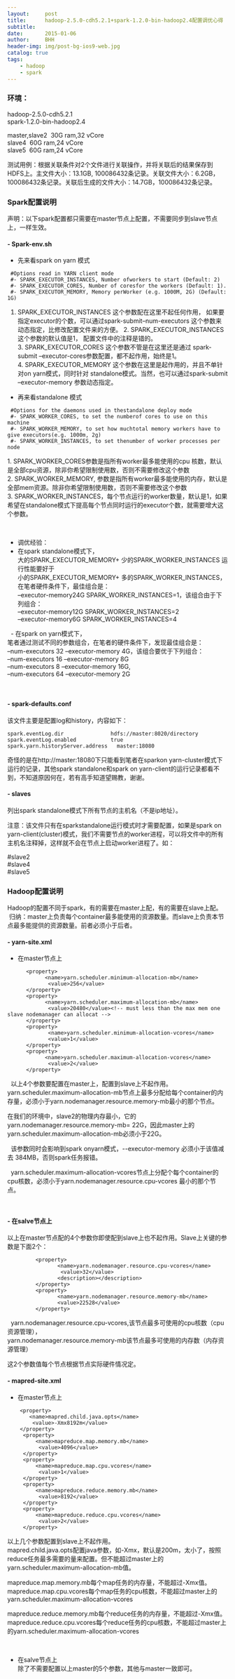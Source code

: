 ```yaml
---
layout:     post
title:      hadoop-2.5.0-cdh5.2.1+spark-1.2.0-bin-hadoop2.4配置调优心得
subtitle:   
date:       2015-01-06
author:     BHH
header-img: img/post-bg-ios9-web.jpg
catalog: true
tags:
    - hadoop
    - spark
---
```



### 环境：

hadoop-2.5.0-cdh5.2.1  
spark-1.2.0-bin-hadoop2.4  

master,slave2  30G ram,32 vCore  
slave4         60G ram,24 vCore  
slave5         60G ram,24 vCore
 

测试用例：根据关联条件对2个文件进行关联操作，并将关联后的结果保存到HDFS上。主文件大小：13.1GB, 100086432条记录。关联文件大小：6.2GB，100086432条记录。关联后生成的文件大小：14.7GB，100086432条记录。


### Spark配置说明  
声明：以下spark配置都只需要在master节点上配置，不需要同步到slave节点上，一样生效。  
  
#### - Spark-env.sh

  - 先来看spark on yarn 模式  
```
 #Options read in YARN client mode  
 #- SPARK_EXECUTOR_INSTANCES, Number ofworkers to start (Default: 2)  
 #- SPARK_EXECUTOR_CORES, Number of coresfor the workers (Default: 1).  
 #- SPARK_EXECUTOR_MEMORY, Memory perWorker (e.g. 1000M, 2G) (Default: 1G)
```
  1. SPARK_EXECUTOR_INSTANCES 这个参数配在这里不起任何作用， 如果要指定executor的个数，可以通过spark-submit–num-executors 这个参数来动态指定，比修改配置文件来的方便。 
  2. SPARK_EXECUTOR_INSTANCES 这个参数的默认值是1， 配置文件中的注释是错的。 
  3. SPARK_EXECUTOR_CORES 这个参数不管是在这里还是通过 spark-submit –executor-cores参数配置，都不起作用，始终是1。 
  4. SPARK_EXECUTOR_MEMORY 这个参数在这里是起作用的，并且不单针对on yarn模式，同时针对 standalone模式。当然，也可以通过spark-submit –executor-memory 参数动态指定。 

  - 再来看standalone 模式  
```
 #Options for the daemons used in thestandalone deploy mode  
 #- SPARK_WORKER_CORES, to set the numberof cores to use on this machine    
 #- SPARK_WORKER_MEMORY, to set how muchtotal memory workers have to give executors(e.g. 1000m, 2g)  
 #- SPARK_WORKER_INSTANCES, to set thenumber of worker processes per node  
```

  1. SPARK_WORKER_CORES参数是指所有worker最多能使用的cpu 核数，默认是全部cpu资源，除非你希望限制使用数，否则不需要修改这个参数  
  2. SPARK_WORKER_MEMORY, 参数是指所有worker最多能使用的内存，默认是全部mem资源。除非你希望限制使用数，否则不需要修改这个参数  
  3. SPARK_WORKER_INSTANCES，每个节点运行的worker数量，默认是1，如果希望在standalone模式下提高每个节点同时运行的executor个数，就需要增大这个参数。  

  
  - 调优经验：  
   - 在spark standalone模式下，   
   大的SPARK_EXECUTOR_MEMORY+ 少的SPARK_WORKER_INSTANCES 运行性能要好于    
   小的SPARK_EXECUTOR_MEMORY+ 多的SPARK_WORKER_INSTANCES，在笔者硬件条件下，最佳组合是：    
   –executor-memory24G SPARK_WORKER_INSTANCES=1，该组合由于下列组合：  
   –executor-memory12G SPARK_WORKER_INSTANCES=2    
   –executor-memory6G SPARK_WORKER_INSTANCES=4  

    - 在spark on yarn模式下，  
   笔者通过测试不同的参数组合，在笔者的硬件条件下，发现最佳组合是：  
   –num-executors 32 –executor-memory 4G，该组合要优于下列组合：  
   –num-executors 16 –executor-memory 8G    
   –num-executors 8  –executor-memory 16G,   
   –num-executors 64 –executor-memory 2G   

 
#### - spark-defaults.conf  

该文件主要是配置log和history，内容如下：  
```
spark.eventLog.dir               hdfs://master:8020/directory  
spark.eventLog.enabled           true  
spark.yarn.historyServer.address   master:18080  
```  

奇怪的是在http://master:18080下只能看到笔者在sparkon yarn-cluster模式下运行的记录，其他spark standalone和spark on yarn-client的运行记录都看不到，不知道原因何在，若有高手知道望赐教，谢谢。

#### - slaves

列出spark standalone模式下所有节点的主机名（不是ip地址）。  

注意：该文件只有在sparkstandalone运行模式时才需要配置，如果是spark on yarn-client(cluster)模式，我们不需要节点的worker进程，可以将文件中的所有主机名注释掉，这样就不会在节点上启动worker进程了。如：

 #slave2  
 #slave4    
 #slave5


### Hadoop配置说明

  Hadoop的配置不同于spark，有的需要在master上配，有的需要在slave上配。  
  归纳：master上负责每个container最多能使用的资源数量。而slave上负责本节点最多能提供的资源数量。前者必须小于后者。 

#### - yarn-site.xml 
  - 在master节点上  
```
      <property>  
            <name>yarn.scheduler.minimum-allocation-mb</name>  
             <value>256</value>  
      </property>  
      <property>  
            <name>yarn.scheduler.maximum-allocation-mb</name>  
             <value>20480</value><!-- must less than the max mem one slave nodemanager can allocat -->  
      </property>  
      <property>  
             <name>yarn.scheduler.minimum-allocation-vcores</name>  
             <value>1</value>  
      </property>  
      <property>  
            <name>yarn.scheduler.maximum-allocation-vcores</name>  
             <value>2</value>  
      </property>  
```
 
  以上4个参数要配置在master上，配置到slave上不起作用。  
   yarn.scheduler.maximum-allocation-mb节点上最多分配给每个container的内存量，必须小于yarn.nodemanager.resource.memory-mb最小的那个节点。

  在我们的环境中，slave2的物理内存最小，它的yarn.nodemanager.resource.memory-mb= 22G，因此master上的yarn.scheduler.maximum-allocation-mb必须小于22G。

 
  该参数同时会影响到spark onyarn模式，--executor-memory 必须小于该值减去 384MB，否则spark任务报错。

  yarn.scheduler.maximum-allocation-vcores节点上分配个每个container的cpu核数，必须小于yarn.nodemanager.resource.cpu-vcores 最小的那个节点。

 
 #### - 在salve节点上  
   以上在master节点配的4个参数你即使配到slave上也不起作用。Slave上关键的参数是下面2个：  
```
         <property>  
                <name>yarn.nodemanager.resource.cpu-vcores</name>  
                 <value>32</value>  
                <description></description>  
         </property>  
         <property>  
                <name>yarn.nodemanager.resource.memory-mb</name>  
                <value>22528</value>  
         </property>  
```
 
  yarn.nodemanager.resource.cpu-vcores,该节点最多可使用的cpu核数（cpu资源管理），  
  yarn.nodemanager.resource.memory-mb该节点最多可使用的内存数（内存资源管理）

  这2个参数值每个节点根据节点实际硬件情况定。  

 #### - mapred-site.xml  
   - 在master节点上  
```
    <property>  
       <name>mapred.child.java.opts</name>  
        <value>-Xmx8192m</value>  
    </property>  
     <property>  
         <name>mapreduce.map.memory.mb</name>   
          <value>4096</value>   
     </property>  
     <property>  
         <name>mapreduce.map.cpu.vcores</name>  
          <value>1</value>  
     </property>  
     <property>  
         <name>mapreduce.reduce.memory.mb</name>  
          <value>8192</value>  
     </property>  
     <property>  
         <name>mapreduce.reduce.cpu.vcores</name>  
          <value>2</value>  
     </property>  
```

  以上几个参数配置到slave上不起作用。  
  mapred.child.java.opts配置java参数，如-Xmx，默认是200m，太小了，按照reduce任务最多需要的量来配置。但不能超过master上的yarn.scheduler.maximum-allocation-mb值。

  mapreduce.map.memory.mb每个map任务的内存量，不能超过-Xmx值。  
  mapreduce.map.cpu.vcores每个map任务的cpu核数，不能超过master上的yarn.scheduler.maximum-allocation-vcores

  mapreduce.reduce.memory.mb每个reduce任务的内存量，不能超过-Xmx值。  
  mapreduce.reduce.cpu.vcores每个reduce任务的cpu核数，不能超过master上的yarn.scheduler.maximum-allocation-vcores

 
  - 在salve节点上  
   除了不需要配置以上master的5个参数，其他与master一致即可。
